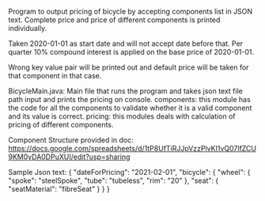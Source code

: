 Program to output pricing of bicycle by accepting components list in JSON text.
Complete price and price of different components is printed individually.

Taken 2020-01-01 as start date and will not accept date before that.
Per quarter 10% compound interest is applied on the base price of 2020-01-01.

Wrong key value pair will be printed out and default price will be taken for that component in that case.

BicycleMain.java: Main file that runs the program and takes json text file path input and prints the pricing on console.
components: this module has the code for all the components to validate whether it is a valid component and its value is correct.
pricing: this modules deals with calculation of pricing of different components.

Component Structure provided in doc: https://docs.google.com/spreadsheets/d/1tP8UfTiRJJpVzzPlvKI1vQ07lfZCU9KM0yDA0DPuXUI/edit?usp=sharing

Sample Json text:
{
  "dateForPricing": "2021-02-01",
  "bicycle": {
    "wheel": {
      "spoke": "steelSpoke",
      "tube": "tubeless",
      "rim": "20"
    },
    "seat": {
      "seatMaterial": "fibreSeat"
    }
  }
}
